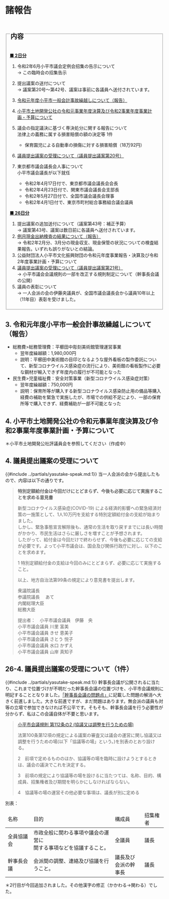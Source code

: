 # 諸報告

<fieldset class="nittei">
  <legend>
    <h2> 内容 </h2>
  </legend>

<u> **■ 2日分** </u>

1. 令和2年6月小平市議会定例会招集の告示について  
→ この臨時会の招集告示

1. 提出議案の送付について  
→ 議案第20号～第42号、議案は事前に各議員へ送付されています。

1. [令和元年度小平市一般会計事故繰越しについて（報告）](http://localhost:3000/20200602_teireikai/syohokoku.html#3-%E4%BB%A4%E5%92%8C%E5%85%83%E5%B9%B4%E5%BA%A6%E5%B0%8F%E5%B9%B3%E5%B8%82%E4%B8%80%E8%88%AC%E4%BC%9A%E8%A8%88%E4%BA%8B%E6%95%85%E7%B9%B0%E8%B6%8A%E3%81%97%E3%81%AB%E3%81%A4%E3%81%84%E3%81%A6%E5%A0%B1%E5%91%8A)

1. [小平市土地開発公社の令和元事業年度決算及び令和2事業年度事業計画・予算について](http://localhost:3000/20200602_teireikai/syohokoku.html#4-%E5%B0%8F%E5%B9%B3%E5%B8%82%E5%9C%9F%E5%9C%B0%E9%96%8B%E7%99%BA%E5%85%AC%E7%A4%BE%E3%81%AE%E4%BB%A4%E5%92%8C%E5%85%83%E4%BA%8B%E6%A5%AD%E5%B9%B4%E5%BA%A6%E6%B1%BA%E7%AE%97%E5%8F%8A%E3%81%B3%E4%BB%A4%E5%92%8C2%E4%BA%8B%E6%A5%AD%E5%B9%B4%E5%BA%A6%E4%BA%8B%E6%A5%AD%E8%A8%88%E7%94%BB%E4%BA%88%E7%AE%97%E3%81%AB%E3%81%A4%E3%81%84%E3%81%A6)

1. 議会の指定議決に基づく専決処分に関する報告について  
法律上の義務に属する損害賠償の額の決定等 1件  
    - 保育園児による自動車の損傷に対する損害賠償（18万92円）

1. [議員提出議案の受理について（議員提出議案第20号）](#4-議員提出議案の受理について)

1. 東京都市議会議長会人事について  
小平市議会議長が以下就任
    - 令和2年4月17日付で、東京都市議会議長会会長
    - 令和2年4月23日付で、関東市議会議長会支部長
    - 令和2年5月27日付で、全国市議会議長会理事
    - 令和2年4月1日付で、東京市町村総合事務組合議会議員

<ul></ul>

<u> **■ 26日分** </u>

1. 提出議案の追加送付について（議案第43号：補正予算）  
→ 議案第43号、議案は数日前に各議員へ送付されています。
1. [例月現金出納検査の結果について（報告）](./reigetu-03.md)  
→ 令和2年2月分、3月分の現金収支、現金保管の状況についての検査結果報告。いずれも誤りがないとの結論。
1. 公益財団法人小平市文化振興財団の令和元年度事業報告・決算及び令和2年度事業計画・予算について
1. [議員提出議案の受理について（議員提出議案第21号）](#26-4-議員提出議案の受理について議員提出議案第21号)  
→ 小平市議会会議規則の一部を改正する規則制定について（幹事長会議の公開）
1. 議員の表彰について  
→ 一人会派の会の伊藤央議員が、全国市議会議長会から議員10年以上（11年目）表彰を受けました。

</fieldset>

## 3. 令和元年度小平市一般会計事故繰越しについて（報告）
- 総務費>総務管理費：平櫛田中彫刻美術館管理運営事業
    - 翌年度繰越額：1,980,000円
    - 説明：平櫛田中美術館の目印となるような屋外看板の製作委託について、新型コロナウイルス感染症の流行により、美術館の看板製作に必要な鋼材が輸入できず年度内の履行が不可能となった
- 民生費>児童福祉費：安全対策事業（新型コロナウイルス感染症対策）
    - 翌年度繰越額：750,000円
    - 説明：保育所等が購入する新型コロナウイルス感染防止用の備品等購入経費の補助を緊急で実施したが、市場での供給不足により、一部の保育所等で購入できず、経費補助が一部不可能となった

## 4. 小平市土地開発公社の令和元事業年度決算及び令和2事業年度事業計画・予算について

＊小平市土地開発公社評議員会を参照してください（作成中）


## 4. 議員提出議案の受理について

{{#include ../partials/yasutake-speak.md:1}} 当一人会派の会から提出したもので、内容は以下の通りです。

> **特別定額給付金は今回だけにとどまらず、今後も必要に応じて実施することを求める意見書**
>
> 新型コロナウイルス感染症(COVID-19) による経済的影響への緊急経済対策の一施策として、1人10万円を支給する特別定額給付金の支給が始まりました。  
しかし、緊急事態宣言解除後も、通常の生活を取り戻すまでには長い時間がかかり、市民生活はさらに厳しさを増すことが予想されます。  
したがって、給付金は今回だけで終わらせず、今後も必要に応じての支給が必要です。よって小平市議会は、国会及び関係行政庁に対し、以下のことを求めます。
>
> 1 特別定額給付金の支給は今回のみにとどまらず、必要に応じて実施すること。
> 
> 以上、地方自治法第99条の規定により意見書を提出します。  
> 
> 衆議院議長  
> 参議院議長    　あて  
> 内閣総理大臣  
> 総務大臣
>
>
> 提出者：　小平市議会議員　伊藤　央  
> 小平市議会議員 川里 富美  
> 小平市議会議員 きせ 恵美子  
> 小平市議会議員 さとう 悦子  
> 小平市議会議員 水口 かずえ  
> 小平市議会議員 山岸 真知子


## 26-4. 議員提出議案の受理について（1件）
{{#include ../partials/yasutake-speak.md:1}} 幹事長会議が公開されるに当たり、これまで位置づけが不明だった幹事長会議の位置づけを、小平市会議規則に明記することとなりました。[「幹事長会議の問題点」](../kanjicho-kaigi-mondai.md)に記載した問題の解消へ大きく前進しました。大きな前進ですが、まだ問題はあります。無会派の議員も対等の立場で参加できなければ不公平です。そもそも、幹事長会議を行う必要性が分からず、私はこの会議自体が不要と思います。

> [小平市会議規則 第112条の2 (協議又は調整を行うための場)](https://www.city.kodaira.tokyo.jp/reiki/reiki_honbun/g135RG00000017.html#e000001198)
>
> 法第100条第12項の規定による議案の審査又は議会の運営に関し協議又は調整を行うための場(以下「協議等の場」という。)を別表のとおり設ける。
>
> 2　前項で定めるもののほか、協議等の場を臨時に設けようとするときは、議会の議決でこれを決定する。
>
> 3　前項の規定により協議等の場を設けるに当たつては、名称、目的、構成員、招集権者及び期間を明らかにしなければならない。
>
> 4　協議等の場の運営その他必要な事項は、議長が別に定める

別表：
<table style="margin:0"><thead><tr><td>名称</td><td>目的</td><td>構成員</td><td>招集権者</td></tr></thead><tbody><tr><td>全員協議会</td><td>市政全般に関わる事項や議会の運営に<br>関する事項などを協議すること。</td><td>全議員</td><td>議長</td></tr><tr><td><span class="highlight">幹事長会議</td><td><span class="highlight">会派間の調整、連絡及び協議を行うこと。</span></td><td><span class="highlight">議長及び<br>会派の幹事長</span></td><td><span class="highlight">議長</span></td></tr></tbody></table>

＊2行目が今回追加されました。その他漢字の修正（かかわる→関わる）でした。
